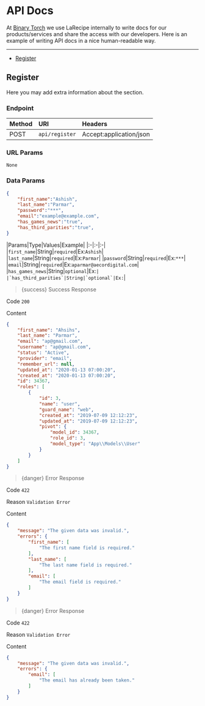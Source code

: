 # API Docs

At [Binary Torch](https://binarytorch.com.my/) we use LaRecipe internally to write docs for our products/services and share the access with our developers. Here is an example of writing API docs in a nice human-readable way.

---

- [Register](#register)

<a name="register"></a>
## Register

Here you may add extra information about the section.

### Endpoint

|Method|URI|Headers|
|:-|:-|:-|
|POST|`api/register`|Accept:application/json|

### URL Params

```text
None
```

### Data Params

```json
{
    "first_name":"Ashish",
    "last_name":"Parmar",
    "password":"***",
    "email":"example@example.com",
    "has_games_news":"true",
    "has_third_parities":"true",
}
```

|Params|Type|Values|Example|
|:-|:-|:-|
|`first_name`|String|`required`|Ex:`Ashish`|
|`last_name`|String|`required`|Ex:`Parmar`|
|`password`|String|`required`|Ex:`***`|
|`email`|String|`required`|Ex:`aparmar@aecordigital.com`|
|`has_games_news`|String|`optional`|Ex:``|
|`has_third_parities`|String|`optional`|Ex:``|


> {success} Success Response

Code `200`

Content

```json
{
    "first_name": "Ahsihs",
    "last_name": "Parmar",
    "email": "ap@gmail.com",
    "username": "ap@gmail.com",
    "status": "Active",
    "provider": "email",
    "remember_url": null,
    "updated_at": "2020-01-13 07:00:20",
    "created_at": "2020-01-13 07:00:20",
    "id": 34367,
    "roles": [
        {
            "id": 3,
            "name": "user",
            "guard_name": "web",
            "created_at": "2019-07-09 12:12:23",
            "updated_at": "2019-07-09 12:12:23",
            "pivot": {
                "model_id": 34367,
                "role_id": 3,
                "model_type": "App\\Models\\User"
            }
        }
    ]
}
```

> {danger} Error Response

Code `422`

Reason `Validation Error`

Content

```json
{
    "message": "The given data was invalid.",
    "errors": {
        "first_name": [
            "The first name field is required."
        ],
        "last_name": [
            "The last name field is required."
        ],
        "email": [
            "The email field is required."
        ]
    }
}
```

> {danger} Error Response

Code `422`

Reason `Validation Error`

Content

```json
{
    "message": "The given data was invalid.",
    "errors": {
        "email": [
            "The email has already been taken."
        ]
    }
}
```